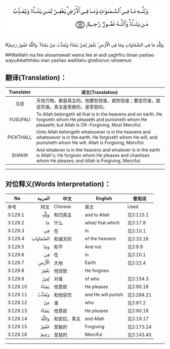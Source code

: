 ![003:129](images/003_129.gif)

#وَلِلَّهِ مَا فِي السَّمَاوَاتِ وَمَا فِي الْأَرْضِ ۚ يَغْفِرُ لِمَنْ يَشَاءُ وَيُعَذِّبُ مَنْ يَشَاءُ ۚ وَاللَّهُ غَفُورٌ رَحِيمٌ 

##Walillahi ma fee alssamawati wama fee al-ardi yaghfiru liman yashao wayuAAaththibu man yashao waAllahu ghafoorun raheemun 

## 翻译(Translation)：

| Translator | 译文(Translation)                                            |
| :--------: | ------------------------------------------------------------ |
|    马坚    | 天地万物，都是真主的。他要恕饶谁，就恕饶谁；要惩罚谁，就惩罚谁。真主是至赦的，是至慈的。 |
|  YUSUFALI  | To Allah belongeth all that is in the heavens and on earth. He forgiveth whom He pleaseth and punisheth whom He pleaseth; but Allah is Oft-Forgiving, Most Merciful. |
| PICKTHALL  | Unto Allah belongeth whatsoever is in the heavens and whatsoever is in the earth. He forgiveth whom He will, and punisheth whom He will. Allah is Forgiving, Merciful. |
|   SHAKIR   | And whatever is in the heavens and whatever is in the earth is Allah's; He forgives whom He pleases and chastises whom He pleases; and Allah is Forgiving, Merciful. |

---

## 对位释义(Words Interpretation)：

| No   | العربية | 中文    | English | 曾用词 |
| ---- | ------: | ------- | ------- | ------ |
| 序号 |    阿文 | Chinese | 英文    | Used   |
| 3:129.1  | وَلِلَّهِ     | 和归真主     | and to Allah       | 见2:115.1  |
| 3:129.2  | مَا       | 什么         | what/ that which   | 见2:17.8   |
| 3:129.3  | فِي       | 在           | in                 | 见2:10.1   |
| 3:129.4  | السَّمَاوَاتِ | 和诸天的     | of the heavens     | 见2:33.16  |
| 3:129.5  | وَمَا      | 和不         | And not            | 见2:9.9    |
| 3:129.6  | فِي       | 在           | in                 | 见2:10.1   |
| 3:129.7  | الْأَرْضِ    | 大地         | Earth              | 见2:22.4   |
| 3:129.8  | يَغْفِرُ     | 他饶恕       | He forgives        |            |
| 3:129.9  | لِمَنْ      | 对谁         | of who             | 见2:154.3  |
| 3:129.10 | يَشَاءُ     | 他意欲       | He pleases         | 见2:90.18  |
| 3:129.11 | وَيُعَذِّبُ    | 和他惩罚     | and He will punish | 见2:284.21 |
| 3:129.12 | مَنْ       | 谁           | who                | 见2:97.2   |
| 3:129.13 | يَشَاءُ     | 他意欲       | He pleases         | 见2:90.18  |
| 3:129.14 | وَاللَّهُ    | 和安拉，真主 | and Allah          | 见2:19.17  |
| 3:129.15 | غَفُورٌ     | 至赦的       | Forgiving          | 见2:173.24 |
| 3:129.16 | رَحِيمٌ     | 至慈的       | Merciful           | 见2:143.45 |

---
